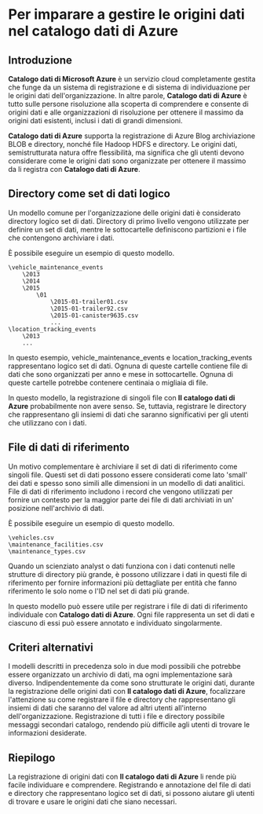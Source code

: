 <properties
   pageTitle="Come usare le origini dati 'dati grande' | Microsoft Azure"
   description="Articolo procedure evidenziazione motivi per l'uso del catalogo dati di Azure con origini dati 'dati grande', tra cui archiviazione Blob Azure, Lake di dati di Azure e Hadoop HDFS."
   services="data-catalog"
   documentationCenter=""
   authors="steelanddata"
   manager="NA"
   editor=""
   tags=""/>
<tags
   ms.service="data-catalog"
   ms.devlang="NA"
   ms.topic="article"
   ms.tgt_pltfrm="NA"
   ms.workload="data-catalog"
   ms.date="10/04/2016"
   ms.author="maroche"/>


# <a name="how-to-work-with-big-data-sources-in-azure-data-catalog"></a>Per imparare a gestire le origini dati nel catalogo dati di Azure

## <a name="introduction"></a>Introduzione
**Catalogo dati di Microsoft Azure** è un servizio cloud completamente gestita che funge da un sistema di registrazione e di sistema di individuazione per le origini dati dell'organizzazione. In altre parole, **Catalogo dati di Azure** è tutto sulle persone risoluzione alla scoperta di comprendere e consente di origini dati e alle organizzazioni di risoluzione per ottenere il massimo da origini dati esistenti, inclusi i dati di grandi dimensioni.

**Catalogo dati di Azure** supporta la registrazione di Azure Blog archiviazione BLOB e directory, nonché file Hadoop HDFS e directory. Le origini dati, semistrutturata natura offre flessibilità, ma significa che gli utenti devono considerare come le origini dati sono organizzate per ottenere il massimo da li registra con **Catalogo dati di Azure**.

## <a name="directories-as-logical-data-sets"></a>Directory come set di dati logico

Un modello comune per l'organizzazione delle origini dati è considerato directory logico set di dati. Directory di primo livello vengono utilizzate per definire un set di dati, mentre le sottocartelle definiscono partizioni e i file che contengono archiviare i dati.

È possibile eseguire un esempio di questo modello.

    \vehicle_maintenance_events
        \2013
        \2014
        \2015
            \01
                \2015-01-trailer01.csv
                \2015-01-trailer92.csv
                \2015-01-canister9635.csv
                ...
    \location_tracking_events
        \2013
        ...

In questo esempio, vehicle_maintenance_events e location_tracking_events rappresentano logico set di dati. Ognuna di queste cartelle contiene file di dati che sono organizzati per anno e mese in sottocartelle. Ognuna di queste cartelle potrebbe contenere centinaia o migliaia di file.

In questo modello, la registrazione di singoli file con **Il catalogo dati di Azure** probabilmente non avere senso. Se, tuttavia, registrare le directory che rappresentano gli insiemi di dati che saranno significativi per gli utenti che utilizzano con i dati.

## <a name="reference-data-files"></a>File di dati di riferimento

Un motivo complementare è archiviare il set di dati di riferimento come singoli file. Questi set di dati possono essere considerati come lato 'small' dei dati e spesso sono simili alle dimensioni in un modello di dati analitici. File di dati di riferimento includono i record che vengono utilizzati per fornire un contesto per la maggior parte dei file di dati archiviati in un' posizione nell'archivio di dati.

È possibile eseguire un esempio di questo modello.

    \vehicles.csv
    \maintenance_facilities.csv
    \maintenance_types.csv

Quando un scienziato analyst o dati funziona con i dati contenuti nelle strutture di directory più grande, è possono utilizzare i dati in questi file di riferimento per fornire informazioni più dettagliate per entità che fanno riferimento le solo nome o l'ID nel set di dati più grande.

In questo modello può essere utile per registrare i file di dati di riferimento individuale con **Catalogo dati di Azure**. Ogni file rappresenta un set di dati e ciascuno di essi può essere annotato e individuato singolarmente.

## <a name="alternate-patterns"></a>Criteri alternativi

I modelli descritti in precedenza solo in due modi possibili che potrebbe essere organizzato un archivio di dati, ma ogni implementazione sarà diverso. Indipendentemente da come sono strutturate le origini dati, durante la registrazione delle origini dati con **Il catalogo dati di Azure**, focalizzare l'attenzione su come registrare il file e directory che rappresentano gli insiemi di dati che saranno del valore ad altri utenti all'interno dell'organizzazione. Registrazione di tutti i file e directory possibile messaggi secondari catalogo, rendendo più difficile agli utenti di trovare le informazioni desiderate.

## <a name="summary"></a>Riepilogo
La registrazione di origini dati con **Il catalogo dati di Azure** li rende più facile individuare e comprendere. Registrando e annotazione del file di dati e directory che rappresentano logico set di dati, si possono aiutare gli utenti di trovare e usare le origini dati che siano necessari.
